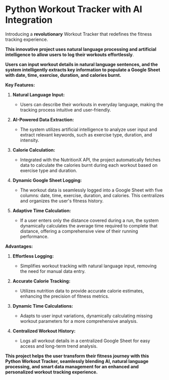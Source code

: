 # Python Workout Tracker with AI Integration

Introducing a **revolutionary** Workout Tracker that redefines the fitness tracking experience.

**This innovative project uses natural language processing and artificial intelligence to allow users to log their workouts effortlessly**.

**Users can input workout details in natural language sentences, and the system intelligently extracts key information to populate a Google Sheet with date, time, exercise, duration, and calories burnt.**

**Key Features:**

1. **Natural Language Input:**
   - Users can describe their workouts in everyday language, making the tracking process intuitive and user-friendly.

2. **AI-Powered Data Extraction:**
   - The system utilizes artificial intelligence to analyze user input and extract relevant keywords, such as exercise type, duration, and intensity.

3. **Calorie Calculation:**
   - Integrated with the NutritionX API, the project automatically fetches data to calculate the calories burnt during each workout based on exercise type and duration.

4. **Dynamic Google Sheet Logging:**
   - The workout data is seamlessly logged into a Google Sheet with five columns: date, time, exercise, duration, and calories. This centralizes and organizes the user's fitness history.

5. **Adaptive Time Calculation:**
   - If a user enters only the distance covered during a run, the system dynamically calculates the average time required to complete that distance, offering a comprehensive view of their running performance.

**Advantages:**

1. **Effortless Logging:**
   - Simplifies workout tracking with natural language input, removing the need for manual data entry.

2. **Accurate Calorie Tracking:**
   - Utilizes nutrition data to provide accurate calorie estimates, enhancing the precision of fitness metrics.

3. **Dynamic Time Calculations:**
   - Adapts to user input variations, dynamically calculating missing workout parameters for a more comprehensive analysis.

4. **Centralized Workout History:**
   - Logs all workout details in a centralized Google Sheet for easy access and long-term trend analysis.

**This project helps the user transform their fitness journey with this Python Workout Tracker, seamlessly blending AI, natural language processing, and smart data management for an enhanced and personalized workout tracking experience.**
